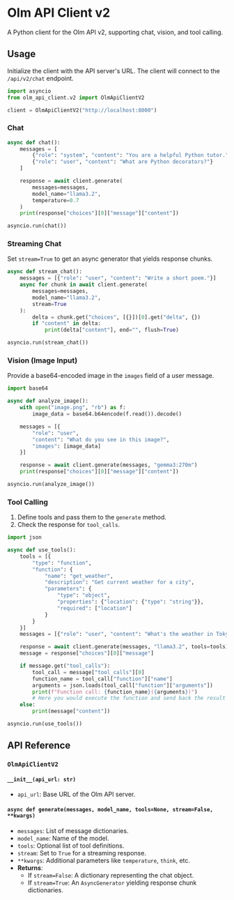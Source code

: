 # Olm API Client v2

A Python client for the Olm API v2, supporting chat, vision, and tool calling.

## Usage

Initialize the client with the API server's URL. The client will connect to the `/api/v2/chat` endpoint.

```python
import asyncio
from olm_api_client.v2 import OlmApiClientV2

client = OlmApiClientV2("http://localhost:8000")
```

### Chat

```python
async def chat():
    messages = [
        {"role": "system", "content": "You are a helpful Python tutor."},
        {"role": "user", "content": "What are Python decorators?"}
    ]

    response = await client.generate(
        messages=messages, 
        model_name="llama3.2",
        temperature=0.7
    )
    print(response["choices"][0]["message"]["content"])

asyncio.run(chat())
```

### Streaming Chat

Set `stream=True` to get an async generator that yields response chunks.

```python
async def stream_chat():
    messages = [{"role": "user", "content": "Write a short poem."}]
    async for chunk in await client.generate(
        messages=messages, 
        model_name="llama3.2", 
        stream=True
    ):
        delta = chunk.get("choices", [{}])[0].get("delta", {})
        if "content" in delta:
            print(delta["content"], end="", flush=True)

asyncio.run(stream_chat())
```

### Vision (Image Input)

Provide a base64-encoded image in the `images` field of a user message.

```python
import base64

async def analyze_image():
    with open("image.png", "rb") as f:
        image_data = base64.b64encode(f.read()).decode()

    messages = [{
        "role": "user",
        "content": "What do you see in this image?",
        "images": [image_data]
    }]

    response = await client.generate(messages, "gemma3:270m")
    print(response["choices"][0]["message"]["content"])

asyncio.run(analyze_image())
```

### Tool Calling

1.  Define tools and pass them to the `generate` method.
2.  Check the response for `tool_calls`.

```python
import json

async def use_tools():
    tools = [{
        "type": "function",
        "function": {
            "name": "get_weather",
            "description": "Get current weather for a city",
            "parameters": {
                "type": "object",
                "properties": {"location": {"type": "string"}},
                "required": ["location"]
            }
        }
    }]
    messages = [{"role": "user", "content": "What's the weather in Tokyo?"}]

    response = await client.generate(messages, "llama3.2", tools=tools)
    message = response["choices"][0]["message"]

    if message.get("tool_calls"):
        tool_call = message["tool_calls"][0]
        function_name = tool_call["function"]["name"]
        arguments = json.loads(tool_call["function"]["arguments"])
        print(f"Function call: {function_name}({arguments})")
        # Here you would execute the function and send back the result
    else:
        print(message["content"])

asyncio.run(use_tools())
```

## API Reference

### `OlmApiClientV2`

#### `__init__(api_url: str)`
- `api_url`: Base URL of the Olm API server.

#### `async def generate(messages, model_name, tools=None, stream=False, **kwargs)`
- `messages`: List of message dictionaries.
- `model_name`: Name of the model.
- `tools`: Optional list of tool definitions.
- `stream`: Set to `True` for a streaming response.
- `**kwargs`: Additional parameters like `temperature`, `think`, etc.
- **Returns**:
    - If `stream=False`: A dictionary representing the chat object.
    - If `stream=True`: An `AsyncGenerator` yielding response chunk dictionaries.